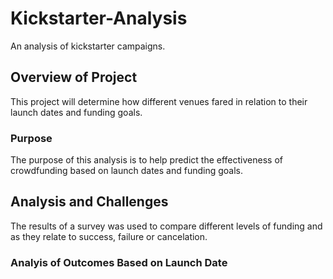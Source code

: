 # Kickstarter-Analysis
An analysis of kickstarter campaigns.
## Overview of Project
This project will determine how different venues fared in relation to their launch dates and funding goals.
### Purpose
The purpose of this analysis is to help predict the effectiveness of crowdfunding based on launch dates and funding goals.
## Analysis and Challenges
The results of a survey was used to compare different levels of funding and as they relate to success, failure or cancelation.
### Analyis of Outcomes Based on Launch Date



